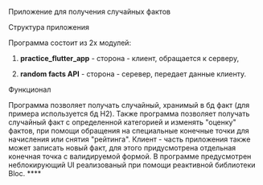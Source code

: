 Приложение для получения случайных фактов

Структура приложения

Программа состоит из 2х модулей: 

1) **practice_flutter_app** - сторона - клиент, обращается к серверу,
  
2) **random facts API** - сторона - серевер, передает данные клиенту.
   
Функционал

Программа позволяет получать случайный, хранимый в бд факт (для примера используется бд H2). Также программа позволяет получать случайный факт с определенной категорией и изменять "оценку" фактов, при помощи обращения на специальные конечные точки для начисления или снятия "рейтинга". Клиент - часть приложения также может записать новый факт, для этого придусмотрена отдельная конечная точка с валидируемой формой. В программе предусмотрен неблокирующий UI реализованый при помощи реактивной библиотеки Bloc. ****
